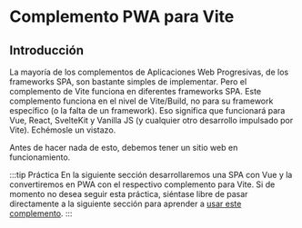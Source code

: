# Complemento PWA para Vite

## Introducción

La mayoría de los complementos de Aplicaciones Web Progresivas, de los frameworks SPA, son bastante simples de implementar. Pero el complemento de Vite funciona en diferentes frameworks SPA. Este complemento funciona en el nivel de Vite/Build, no para su framework específico (o la falta de un framework). Eso significa que funcionará para Vue, React, SvelteKit y Vanilla JS (y cualquier otro desarrollo impulsado por Vite). Echémosle un vistazo.

Antes de hacer nada de esto, debemos tener un sitio web en funcionamiento.

:::tip Práctica
En la siguiente sección desarrollaremos una SPA con Vue y la convertiremos en PWA con el respectivo complemento para Vite. Si de momento no desea seguir esta práctica, siéntase libre de pasar directamente a la siguiente sección para aprender a [usar este complemento](../pwa-for-vite/plugin-usage.html). 
:::

